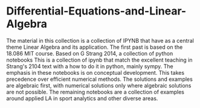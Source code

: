 # Differential-Equations-and-Linear-Algebra
The material in this collection is a collection of IPYNB that have as a central theme Linear Algebra and its application.
The first past is based on the 18.086 MIT course. 
Based on G Strang 2014, a collection of python notebooks
This is a collection of ipynb that match the excellent teaching in Strang's 2104 text with a how to do it in python, mainly sympy.
The emphasis in these notebooks is on conceptual development. This takes precedence over efficient numerical methods. The solutions and examples are algebraic first, with numerical solutions only where algebraic solutions are not possible. 
The remaining notebooks are a collection of examples around applied LA in sport analytics and other diverse areas. 
